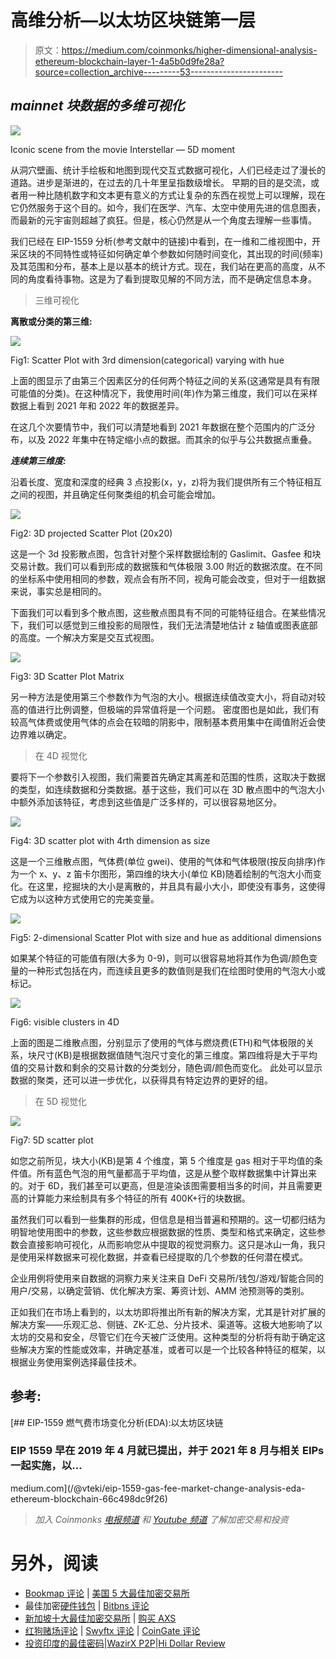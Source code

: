 # 高维分析—以太坊区块链第一层

> 原文：<https://medium.com/coinmonks/higher-dimensional-analysis-ethereum-blockchain-layer-1-4a5b0d9fe28a?source=collection_archive---------53----------------------->

## *mainnet 块数据的多维可视化*

![](img/b51e092bfff13b4f63638279a2e38204.png)

Iconic scene from the movie Interstellar — 5D moment

从洞穴壁画、统计手绘板和地图到现代交互式数据可视化，人们已经走过了漫长的道路。进步是渐进的，在过去的几十年里呈指数级增长。
早期的目的是交流，或者用一种比随机数字和文本更有意义的方式让复杂的东西在视觉上可以理解，现在它仍然服务于这个目的。如今，我们在医学、汽车、太空中使用先进的信息图表，而最新的元宇宙则超越了疯狂。但是，核心仍然是从一个角度去理解一些事情。

我们已经在 EIP-1559 分析(参考文献中的链接)中看到，在一维和二维视图中，开采区块的不同特性或特征如何确定单个参数如何随时间变化，其出现的时间(频率)及其范围和分布，基本上是以基本的统计方式。现在，我们站在更高的高度，从不同的角度看待事物。这是为了看到提取见解的不同方法，而不是确定信息本身。

> 三维可视化

**离散或分类的第三维:**

![](img/52892fdba70a67ddb2b35d72d0a7be99.png)

Fig1: Scatter Plot with 3rd dimension(categorical) varying with hue

上面的图显示了由第三个因素区分的任何两个特征之间的关系(这通常是具有有限可能值的分类)。在这种情况下，我使用时间(年)作为第三维度，我们可以在采样数据上看到 2021 年和 2022 年的数据差异。

在这几个次要情节中，我们可以清楚地看到 2021 年数据在整个范围内的广泛分布，以及 2022 年集中在特定缩小点的数据。而其余的似乎与公共数据点重叠。

***连续第三维度:***

沿着长度、宽度和深度的经典 3 点投影(x，y，z)将为我们提供所有三个特征相互之间的视图，并且确定任何聚类组的机会可能会增加。

![](img/1e357dc3a6d96b99bbdf3305134d3bbe.png)

Fig2: 3D projected Scatter Plot (20x20)

这是一个 3d 投影散点图，包含针对整个采样数据绘制的 Gaslimit、Gasfee 和块交易计数。我们可以看到形成的数据簇和气体极限 3.00 附近的数据浓度。在不同的坐标系中使用相同的参数，观点会有所不同，视角可能会改变，但对于一组数据来说，事实总是相同的。

下面我们可以看到多个散点图，这些散点图具有不同的可能特征组合。在某些情况下，我们可以感觉到三维投影的局限性，我们无法清楚地估计 z 轴值或图表底部的高度。一个解决方案是交互式视图。

![](img/211ffba8b2a549583fdc80c5100fcf90.png)

Fig3: 3D Scatter Plot Matrix

另一种方法是使用第三个参数作为气泡的大小。根据连续值改变大小，将自动对较高的值进行比例调整，但极端的异常值将是一个问题。
密度图也是如此，我们有较高气体费或使用气体的点会在较暗的阴影中，限制基本费用集中在阈值附近会使边界难以确定。

> 在 4D 视觉化

要将下一个参数引入视图，我们需要首先确定其离差和范围的性质，这取决于数据的类型，如连续数据和分类数据。基于这些，我们可以在 3D 散点图中的气泡大小中额外添加该特征，考虑到这些值是广泛多样的，可以很容易地区分。

![](img/221bb9f910c54e815cb26a2a6f496dd3.png)

Fig4: 3D scatter plot with 4rth dimension as size

这是一个三维散点图，气体费(单位 gwei)、使用的气体和气体极限(按反向排序)作为一个 x、y、z 笛卡尔图形，第四维的块大小(单位 KB)随着绘制的气泡大小而变化。在这里，挖掘块的大小是离散的，并且具有最小大小，即使没有事务，这使得它成为以这种方式使用它的完美变量。

![](img/cf01245b5a39028c079b709ba7e1506f.png)

Fig5: 2-dimensional Scatter Plot with size and hue as additional dimensions

如果某个特征的可能值有限(大多为 0-9)，则可以很容易地将其作为色调/颜色变量的一种形式包括在内，而连续且更多的数值则是我们在绘图时使用的气泡大小或标记。

![](img/381272dd1c9cf58931b3225218226462.png)

Fig6: visible clusters in 4D

上面的图是二维散点图，分别显示了使用的气体与燃烧费(ETH)和气体极限的关系，块尺寸(KB)是根据数据值随气泡尺寸变化的第三维度。第四维将是大于平均值的交易计数和剩余的交易计数的分类划分，随色调/颜色而变化。
此处可以显示数据的聚类，还可以进一步优化，以获得具有特定边界的更好的组。

> 在 5D 视觉化

![](img/d2d5eba74b25dc2aadc997954fd2448f.png)

Fig7: 5D scatter plot

如您之前所见，块大小(KB)是第 4 个维度，第 5 个维度是 gas 相对于平均值的条件值。所有蓝色气泡的用气量都高于平均值，这是从整个取样数据集中计算出来的。对于 6D，我们甚至可以更高，但是渲染该图需要相当多的时间，并且需要更高的计算能力来绘制具有多个特征的所有 400K+行的块数据。

虽然我们可以看到一些集群的形成，但信息是相当普遍和预期的。这一切都归结为明智地使用图中的参数，这些参数应根据数据的性质、类型和格式来确定，这些参数会直接影响可视化，从而影响您从中提取的视觉洞察力。这只是冰山一角，我只是使用采样数据来可视化数据，并查看已经提取的几个参数的任何潜在模式。

企业用例将使用来自数据的洞察力来关注来自 DeFi 交易所/钱包/游戏/智能合同的用户/交易，以确定营销、优化解决方案、筹资计划、AMM 池预测等的类别。

正如我们在市场上看到的，以太坊即将推出所有新的解决方案，尤其是针对扩展的解决方案——乐观汇总、侧链、ZK-汇总、分片技术、渠道等。这极大地影响了以太坊的交易和安全，尽管它们在今天被广泛使用。这种类型的分析将有助于确定这些解决方案的性能或效率，并确定基准，或者可以是一个比较各种特征的框架，以根据业务使用案例选择最佳技术。

## 参考:

[](/@vteki/eip-1559-gas-fee-market-change-analysis-eda-ethereum-blockchain-66c498dc9f26) [## EIP-1559 燃气费市场变化分析(EDA):以太坊区块链

### EIP 1559 早在 2019 年 4 月就已提出，并于 2021 年 8 月与相关 EIPs 一起实施，以…

medium.com](/@vteki/eip-1559-gas-fee-market-change-analysis-eda-ethereum-blockchain-66c498dc9f26) 

> *加入 Coinmonks* [*电报频道*](https://t.me/coincodecap) *和* [*Youtube 频道*](https://www.youtube.com/c/coinmonks/videos) *了解加密交易和投资*

# 另外，阅读

*   [Bookmap 评论](https://coincodecap.com/bookmap-review-2021-best-trading-software) | [美国 5 大最佳加密交易所](https://coincodecap.com/crypto-exchange-usa)
*   最佳加密[硬件钱包](/coinmonks/hardware-wallets-dfa1211730c6) | [Bitbns 评论](/coinmonks/bitbns-review-38256a07e161)
*   [新加坡十大最佳加密交易所](https://coincodecap.com/crypto-exchange-in-singapore) | [购买 AXS](https://coincodecap.com/buy-axs-token)
*   [红狗赌场评论](https://coincodecap.com/red-dog-casino-review) | [Swyftx 评论](https://coincodecap.com/swyftx-review) | [CoinGate 评论](https://coincodecap.com/coingate-review)
*   [投资印度的最佳密码](https://coincodecap.com/best-crypto-to-invest-in-india-in-2021)|[WazirX P2P](https://coincodecap.com/wazirx-p2p)|[Hi Dollar Review](https://coincodecap.com/hi-dollar-review)